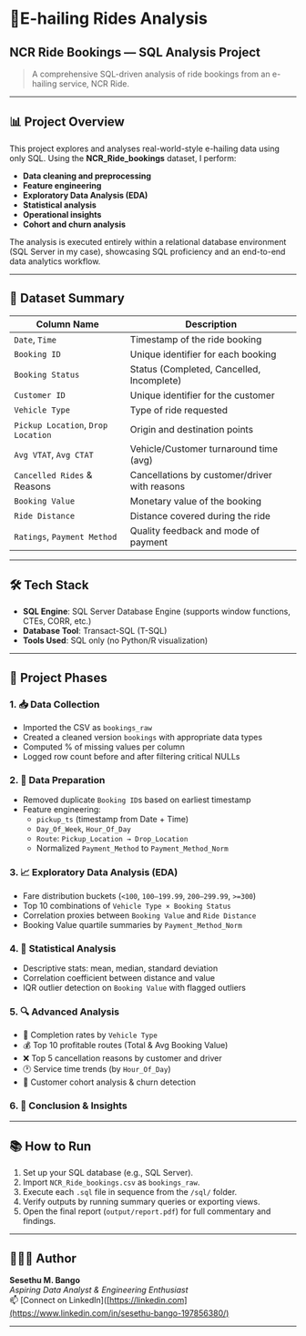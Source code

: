 # 🚗E-hailing Rides Analysis

## NCR Ride Bookings — SQL Analysis Project

> A comprehensive SQL-driven analysis of ride bookings from an e-hailing service, NCR Ride.  

---

## 📊 Project Overview

This project explores and analyses real-world-style e-hailing data using only SQL. Using the **NCR_Ride_bookings** dataset, I perform:

- **Data cleaning and preprocessing**
- **Feature engineering**
- **Exploratory Data Analysis (EDA)**
- **Statistical analysis**
- **Operational insights**
- **Cohort and churn analysis**

The analysis is executed entirely within a relational database environment (SQL Server in my case), showcasing SQL proficiency and an end-to-end data analytics workflow.

---

## 📁 Dataset Summary

| Column Name                     | Description                                 |
|--------------------------------|---------------------------------------------|
| `Date`, `Time`                 | Timestamp of the ride booking               |
| `Booking ID`                   | Unique identifier for each booking          |
| `Booking Status`              | Status (Completed, Cancelled, Incomplete)   |
| `Customer ID`                 | Unique identifier for the customer          |
| `Vehicle Type`                | Type of ride requested                      |
| `Pickup Location`, `Drop Location` | Origin and destination points          |
| `Avg VTAT`, `Avg CTAT`        | Vehicle/Customer turnaround time (avg)      |
| `Cancelled Rides` & Reasons   | Cancellations by customer/driver with reasons |
| `Booking Value`               | Monetary value of the booking               |
| `Ride Distance`               | Distance covered during the ride            |
| `Ratings`, `Payment Method`   | Quality feedback and mode of payment        |

---

## 🛠️ Tech Stack

- **SQL Engine**: SQL Server Database Engine (supports window functions, CTEs, CORR, etc.)
- **Database Tool**: Transact-SQL (T-SQL)
- **Tools Used**: SQL only (no Python/R visualization)

---

## 🚦 Project Phases

### 1. 📥 Data Collection
- Imported the CSV as `bookings_raw`
- Created a cleaned version `bookings` with appropriate data types
- Computed % of missing values per column
- Logged row count before and after filtering critical NULLs

### 2. 🧹 Data Preparation
- Removed duplicate `Booking ID`s based on earliest timestamp
- Feature engineering:
  - `pickup_ts` (timestamp from Date + Time)
  - `Day_Of_Week`, `Hour_Of_Day`
  - `Route`: `Pickup_Location → Drop_Location`
  - Normalized `Payment_Method` to `Payment_Method_Norm`

### 3. 📈 Exploratory Data Analysis (EDA)
- Fare distribution buckets (`<100`, `100–199.99`, `200–299.99`, `>=300`)
- Top 10 combinations of `Vehicle Type × Booking Status`
- Correlation proxies between `Booking Value` and `Ride Distance`
- Booking Value quartile summaries by `Payment_Method_Norm`

### 4. 📐 Statistical Analysis
- Descriptive stats: mean, median, standard deviation
- Correlation coefficient between distance and value
- IQR outlier detection on `Booking Value` with flagged outliers

### 5. 🔍 Advanced Analysis
- 🚗 Completion rates by `Vehicle Type`
- 💰 Top 10 profitable routes (Total & Avg Booking Value)
- ❌ Top 5 cancellation reasons by customer and driver
- 🕐 Service time trends (by `Hour_Of_Day`)
- 👥 Customer cohort analysis & churn detection

### 6. 🧾 Conclusion & Insights
---


## 📚 How to Run

1. Set up your SQL database (e.g., SQL Server).
2. Import `NCR_Ride_bookings.csv` as `bookings_raw`.
3. Execute each `.sql` file in sequence from the `/sql/` folder.
4. Verify outputs by running summary queries or exporting views.
5. Open the final report (`output/report.pdf`) for full commentary and findings.

---

## 🙋🏽‍♂️ Author

**Sesethu M. Bango**  
*Aspiring Data Analyst & Engineering Enthusiast*  
📫 [Connect on LinkedIn]([https://linkedin.com](https://www.linkedin.com/in/sesethu-bango-197856380/)

---
